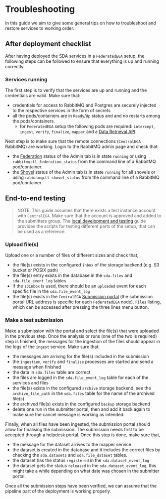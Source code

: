 # Troubleshooting

In this guide we aim to give some general tips on how to troubleshoot and restore services to working order.

## After deployment checklist

After having deployed the SDA services in a `FederatedEGA` setup, the following steps can be followed to ensure that everything is up and running correctly.

### Services running

The first step is to verify that the services are up and running and the credentials are valid. Make sure that:

- credentials for access to RabbitMQ and Postgres are securely injected to the respective services in the form of secrets
- all the pods/containers are in `Ready`/`Up` status and and no restarts among the pods/containers.
    - for `FederatedEGA` setup the following pods are required: `intercept`, `ingest`, `verify`, `finalize`, `mapper` and a [Data Retrieval API](/docs/dataout.md)

Next step is to make sure that the remote connections (`CentralEGA` RabbitMQ) are working. Login to the RabbitMQ admin page and check that:

- the [Federation](https://www.rabbitmq.com/federation.html) status of the Admin tab is in state `running`
  or using `rabbitmqctl federation_status` from the command line of a RabbitMQ pod/container.
- the [Shovel](https://www.rabbitmq.com/shovel.html) status of the Admin tab is in state `running` for all shovels 
  or using `rabbitmqctl shovel_status` from the command line of a RabbitMQ pod/container.

## End-to-end testing

> NOTE: 
> This guide assumes that there exists a test instance account with `CentralEGA`. Make sure that the account is approved and added to the submitters group.
> The [local development and testing](guides/local-dev-and-testing.md) guide provides the scripts for testing different parts of the setup, that can be used
> as a reference.

### Upload file(s)

Upload one or a number of files of different sizes and check that,

- the file(s) exists in the configured `inbox` of the storage backend (e.g. S3 bucket or POSIX path)
- the file(s) entry exists in the database in the `sda.files` and `sda.file_event_log` tables
- If the `s3inbox` is used, there should be an `uploaded` event for each specific file in the `sda.file_event_log`
- the file(s) exists in the `CentralEGA` [Submission portal](https://ega-archive.org/submission/metadata/submission/sequencing-phenotype/submitter-portal/) (the submission portal URL address is specific for each `FederatedEGA` node). `Files` listing, which can be accessed after pressing the three lines menu button.

### Make a test submission

Make a submission with the portal and select the file(s) that were uploaded in the previous step. Once the analysis or runs (one of the two is required) step is finished, the messages for the ingestion of the files should appear in the logs of the `ingest` service. Make sure that:

- the messages are arriving for the file(s) included in the submission
- the `ingestion`, `verify` and `finalise` processes are started and send a message when finished
- the data in `sda.files` table are correct
- the files are logged in the `sda.file_event_log` table for each of the services and files
- the file(s) exists in the configured `archive` storage backend, see the `archive_file_path` in the `sda.files` table for the name of the archived file(s)
- the archived file(s) exists in the configured `backup` storage backend
- delete one run in the submitter portal, then and add it back again to make sure the cancel message is working as intended.

Finally, when all files have been ingested, the submission portal should allow for finalising the submission. The submission needs first to be accepted through a helpdesk portal. Once this step is done, make sure that,

- the message for the dataset arrives to the mapper service
- the dataset is created in the database and it includes the correct files by checking the `sda.datasets` and `sda.file_dataset` tables.
- the dataset has the status `registered` in the `sda.dataset_event_log`
- the dataset gets the status `released` in the `sda.dataset_event_log`, this might take a while depending on what date was chosen in the submitter portal.

Once all the submission steps have been verified, we can assume that the pipeline part of the deployment is working properly.
